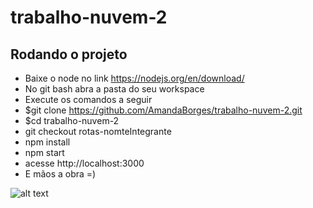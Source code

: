 # trabalho-nuvem-2
## Rodando o projeto
- Baixe o node no link https://nodejs.org/en/download/
- No git bash abra a pasta do seu workspace
- Execute os comandos a seguir
- $git clone https://github.com/AmandaBorges/trabalho-nuvem-2.git
- $cd trabalho-nuvem-2
- git checkout rotas-nomteIntegrante
- npm install
- npm start
- acesse http://localhost:3000
- E mãos a obra =)

![alt text][image]
   
[image]:https://media3.giphy.com/media/6WmbdRm1rry7e/giphy.gif?cid=ecf05e47doutvhz4dans1am0i8nhjvagocb7idb99h943gxd&rid=giphy.gif&ct=g